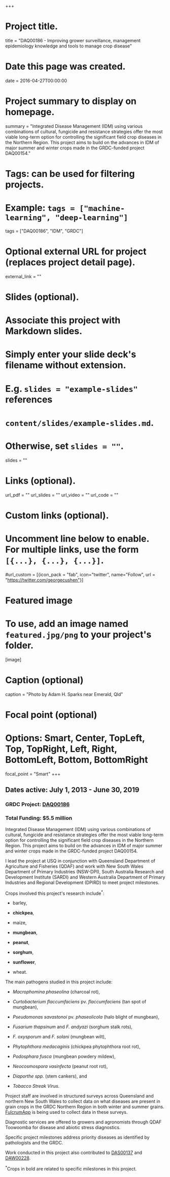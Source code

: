 +++
# Project title.
title = "DAQ00186 - Improving grower surveillance, management epidemiology knowledge and tools to manage crop disease"

# Date this page was created.
date = 2016-04-27T00:00:00

# Project summary to display on homepage.
summary = "Integrated Disease Management (IDM) using various combinations of cultural, fungicide and resistance strategies offer the most viable long-term option for controlling the significant field crop diseases in the Northern Region. This project aims to build on the advances in IDM of major summer and winter crops made in the GRDC-funded project DAQ00154."

# Tags: can be used for filtering projects.
# Example: `tags = ["machine-learning", "deep-learning"]`
tags = ["DAQ00186", "IDM", "GRDC"]

# Optional external URL for project (replaces project detail page).
external_link = ""

# Slides (optional).
#   Associate this project with Markdown slides.
#   Simply enter your slide deck's filename without extension.
#   E.g. `slides = "example-slides"` references 
#   `content/slides/example-slides.md`.
#   Otherwise, set `slides = ""`.
slides = ""

# Links (optional).
url_pdf = ""
url_slides = ""
url_video = ""
url_code = ""

# Custom links (optional).
#   Uncomment line below to enable. For multiple links, use the form `[{...}, {...}, {...}]`.
#url_custom = [{icon_pack = "fab", icon="twitter", name="Follow", url = "https://twitter.com/georgecushen"}]

# Featured image
# To use, add an image named `featured.jpg/png` to your project's folder. 
[image]
  # Caption (optional)
  caption = "Photo by Adam H. Sparks near Emerald, Qld"
  
  # Focal point (optional)
  # Options: Smart, Center, TopLeft, Top, TopRight, Left, Right, BottomLeft, Bottom, BottomRight
  focal_point = "Smart"
+++

## Dates active: July 1, 2013 - June 30, 2019

### GRDC Project: [DAQ00186](https://grdc.com.au/research/projects/project?id=603)

### Total Funding: $5.5 million

Integrated Disease Management (IDM) using various combinations of cultural, fungicide and resistance strategies offer the most viable long-term option for controlling the significant field crop diseases in the Northern Region. This project aims to build on the advances in IDM of major summer and winter crops made in the GRDC-funded project DAQ00154.

I lead the project at USQ in conjunction with Queensland Department of Agriculture and Fisheries (QDAF) and work with New South Wales Department of Primary Industries (NSW-DPI), South Australia Research and Development Institute (SARDI) and Western Australia Department of Primary Industries and Regional Development (DPIRD) to meet project milestones.

Crops involved this project's research include<sup>*</sup>:

  - barley,

  - **chickpea**,

  - maize,

  - **mungbean**,

  - **peanut**,

  - **sorghum**,

  - **sunflower**,

  - wheat.

The main pathogens studied in this project include:

  - _Macrophomina phaseolina_ (charcoal rot),

  - _Curtobacterium flaccumfaciens_ pv. _flaccumfaciens_ (tan spot of mungbean),

  - _Pseudomonas savastonoi_ pv. _phaseolicola_ (halo blight of mungbean),

  - _Fusarium thapsinum_ and _F. andyazi_ (sorghum stalk rots),

  - _F. oxysporum_ and _F. solani_ (mungbean wilt),

  - _Phytophthora medacaginis_ (chickpea phytophthora root rot),

  - _Podosphara fusca_ (mungbean powdery mildew),

  - _Neocosmospora vasinfecta_ (peanut root rot),

  - _Diaporthe spp._ (stem cankers), and

  - _Tobacco Streak Virus_.

Project staff are involved in structured surveys across Queensland and northern New South Wales to collect data on what diseases are present in grain crops in the GRDC Northern Region in both winter and summer grains. [FulcrumApp](https://www.fulcrumapp.com/) is being used to collect data in these surveys.

Diagnostic services are offered to growers and agronomists through QDAF Toowoomba for disease and abiotic stress diagnostics.

Specific project milestones address priority diseases as identified by pathologists and the GRDC.

Work conducted in this project also contributed to [DAS00137](../das00137) and [DAW00228](../daw00228).

<sup>*</sup>Crops in bold are related to specific milestones in this project.
